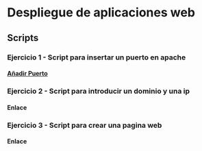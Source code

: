 # Despliegue de aplicaciones web
## Scripts
### Ejercicio 1 - Script para insertar un puerto en apache
#### [Añadir Puerto](https://github.com/Braeek/Prueba-despliegue/blob/main/Tema1/a%C3%B1adirUnPuerto)

### Ejercicio 2 - Script para introducir un dominio y una ip
#### Enlace

### Ejercicio 3 - Script para crear una pagina web
#### Enlace
